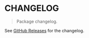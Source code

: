 # CHANGELOG

> Package changelog.

See [GitHub Releases](https://github.com/stdlib-js/iter/releases) for the changelog.